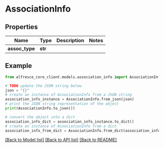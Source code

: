 # AssociationInfo


## Properties

Name | Type | Description | Notes
------------ | ------------- | ------------- | -------------
**assoc_type** | **str** |  | 

## Example

```python
from alfresco_core_client.models.association_info import AssociationInfo

# TODO update the JSON string below
json = "{}"
# create an instance of AssociationInfo from a JSON string
association_info_instance = AssociationInfo.from_json(json)
# print the JSON string representation of the object
print(AssociationInfo.to_json())

# convert the object into a dict
association_info_dict = association_info_instance.to_dict()
# create an instance of AssociationInfo from a dict
association_info_from_dict = AssociationInfo.from_dict(association_info_dict)
```
[[Back to Model list]](../README.md#documentation-for-models) [[Back to API list]](../README.md#documentation-for-api-endpoints) [[Back to README]](../README.md)


